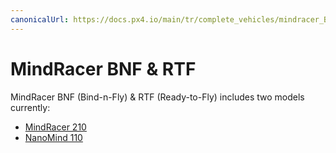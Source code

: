 ```yaml
---
canonicalUrl: https://docs.px4.io/main/tr/complete_vehicles/mindracer_BNF_RTF
---
```


# MindRacer BNF & RTF

MindRacer BNF (Bind-n-Fly) & RTF (Ready-to-Fly) includes two models currently:

* [MindRacer 210](../complete_vehicles/mindracer210.md)
* [NanoMind 110](../complete_vehicles/nanomind110.md)

